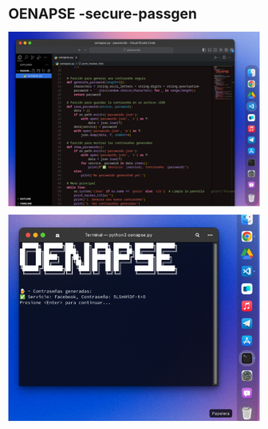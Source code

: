 # OENAPSE -secure-passgen

![Imagen de ejemplo](Vscode-OENAPSE.png)


![Imagen de ejemplo](Terminal-OENAPSE.png)



